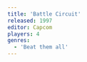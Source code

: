 ```yaml
---
title: 'Battle Circuit'
released: 1997
editor: Capcom
players: 4
genres:
  - 'Beat them all'
---
```

